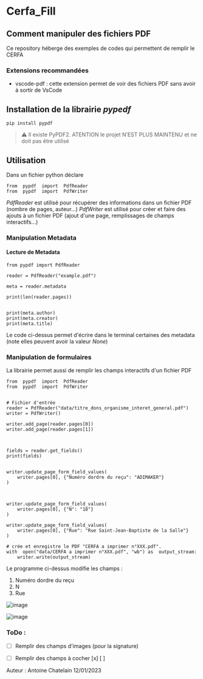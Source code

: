 
# Cerfa_Fill
## Comment manipuler des fichiers PDF
Ce repository héberge des exemples de codes qui permettent de remplir le CERFA

### Extensions recommandées
 - vscode-pdf : cette extension permet de voir des fichiers PDF sans avoir à sortir de VsCode

## Installation de la librairie *pypedf*
    pip install pypdf
> ⚠️ Il existe PyPDF2. ATENTION le projet N’EST PLUS MAINTENU et ne doit pas être utilisé

## Utilisation
Dans un fichier python déclare

    from  pypdf  import  PdfReader
	from  pypdf  import  PdfWriter

*PdfReader* est utilisé pour récupérer des informations dans un fichier PDF (nombre de pages, auteur...)
*PdfWriter* est utilisé pour créer et faire des ajouts à un fichier PDF (ajout d'une page, remplissages de champs interactifs...)


### Manipulation Metadata
#### Lecture de Metadata
    from pypdf import PdfReader
    
    reader = PdfReader("example.pdf")
    
    meta = reader.metadata
    
    print(len(reader.pages))
    
    
    print(meta.author)
    print(meta.creator)
    print(meta.title)
Le code ci-dessus permet d'écrire dans le terminal certaines des metadata (note elles peuvent avoir la valeur *None*) 



### Manipulation de formulaires
La librairie permet aussi de remplir les champs interactifs d'un fichier PDF

    from  pypdf  import  PdfReader
    from  pypdf  import  PdfWriter

    
    # Fichier d'entrée
    reader = PdfReader("data/titre_dons_organisme_interet_general.pdf")
    writer = PdfWriter()

    writer.add_page(reader.pages[0])
    writer.add_page(reader.pages[1])
    
      
    
    fields = reader.get_fields()
    print(fields)
    

    writer.update_page_form_field_values(
	    writer.pages[0], {"Numéro dordre du reçu": "ADIMAKER"}
    )
    
      
    
    writer.update_page_form_field_values(
	    writer.pages[0], {"N": "18"}
    )
    
    writer.update_page_form_field_values(
	    writer.pages[0], {"Rue": "Rue Saint-Jean-Baptiste de la Salle"}
    )
    
    # crée et enregistre le PDF "CERFA a imprimer n°XXX.pdf".
    with  open("data/CERFA a imprimer n°XXX.pdf", "wb") as  output_stream:
	    writer.write(output_stream)
Le programme ci-dessus modifie les champs : 
 1. Numéro dordre du reçu
 2.  N
 3. Rue

![image](https://user-images.githubusercontent.com/46867831/211910681-a37a6224-19ad-4dc0-8e11-da6207e336dd.png)

![image](https://user-images.githubusercontent.com/46867831/211910854-64a19a50-b5ab-4ead-8b89-c23b3a10d82a.png)


### ToDo :
 - [ ] Remplir des champs d'images (pour la signature)
 - [ ] Remplir des champs à cocher [x] [ ] 


Auteur : Antoine Chatelain 12/01/2023
